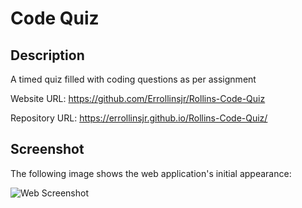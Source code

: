 # Code Quiz

## Description

A timed quiz filled with coding questions as per assignment

Website URL: https://github.com/Errollinsjr/Rollins-Code-Quiz

Repository URL: https://errollinsjr.github.io/Rollins-Code-Quiz/

## Screenshot

The following image shows the web application's initial appearance:

![Web Screenshot](./assets/RollinsQuiz.png)
